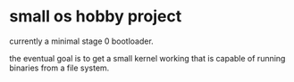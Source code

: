 # small os hobby project

currently a minimal stage 0 bootloader.

the eventual goal is to get a small kernel working that is capable of running binaries from a file system.
